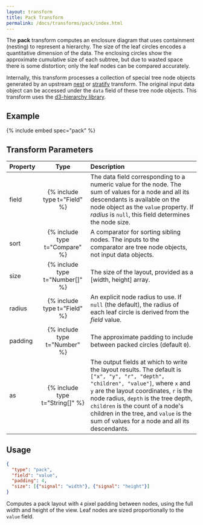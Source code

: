```yaml
---
layout: transform
title: Pack Transform
permalink: /docs/transforms/pack/index.html
---
```


The **pack** transform computes an enclosure diagram that uses containment (nesting) to represent a hierarchy. The size of the leaf circles encodes a quantitative dimension of the data. The enclosing circles show the approximate cumulative size of each subtree, but due to wasted space there is some distortion; only the leaf nodes can be compared accurately.

Internally, this transform processes a collection of special tree node objects generated by an upstream [nest](../nest) or [stratify](../stratify) transform. The original input data object can be accessed under the `data` field of these tree node objects. This transform uses the [d3-hierarchy library](https://github.com/d3/d3-hierarchy).

## Example

{% include embed spec="pack" %}

## Transform Parameters

| Property            | Type                           | Description   |
| :------------------ | :----------------------------: | :------------ |
| field               | {% include type t="Field" %}   | The data field corresponding to a numeric value for the node. The sum of values for a node and all its descendants is available on the node object as the `value` property. If _radius_ is `null`, this field determines the node size.|
| sort                | {% include type t="Compare" %} | A comparator for sorting sibling nodes. The inputs to the comparator are tree node objects, not input data objects.|
| size                | {% include type t="Number[]" %}| The size of the layout, provided as a [width, height] array.|
| radius              | {% include type t="Field" %}   | An explicit node radius to use. If `null` (the default), the radius of each leaf circle is derived from the _field_ value.|
| padding             | {% include type t="Number" %}  | The approximate padding to include between packed circles (default `0`).|
| as                  | {% include type t="String[]" %}| The output fields at which to write the layout results. The default is `["x", "y", "r", "depth", "children", "value"]`, where `x` and `y` are the layout coordinates, `r` is the node radius, `depth` is the tree depth, `children` is the count of a node's children in the tree, and `value` is the sum of values for a node and all its descendants.|

## Usage

```json
{
  "type": "pack",
  "field": "value",
  "padding": 4,
  "size": [{"signal": "width"}, {"signal": "height"}]
}
```

Computes a pack layout with `4` pixel padding between nodes, using the full width and height of the view. Leaf nodes are sized proportionally to the `value` field.
